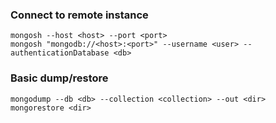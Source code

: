### Connect to remote instance

    mongosh --host <host> --port <port>
    mongosh "mongodb://<host>:<port>" --username <user> --authenticationDatabase <db>

### Basic dump/restore

    mongodump --db <db> --collection <collection> --out <dir>
    mongorestore <dir>
